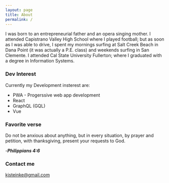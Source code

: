 ```yaml
---
layout: page
title: About
permalink: /
---
```


I was born to an entrepreneurial father and an opera singing mother. I attended Capistrano Valley High School where I played football; but as soon as I was able to drive, I spent my mornings surfing at Salt Creek Beach in Dana Point (it was actually a P.E. class) and weekends surfing in San Clemente. I attended Cal State University Fullerton; where I graduated with a degree in Information Systems.

### Dev Interest

Currently my Development insterest are:


- PWA - Progerssive web app development
- React
- GraphQL (GQL) 
- Vue

### Favorite verse

Do not be anxious about anything, but in every situation, by prayer and petition, with thanksgiving, present your requests to God.

   -<b><i>Philippians 4:6</i></b>



### Contact me

[kjsteinke@gmail.com](mailto:kjsteinke@gmail.com)


